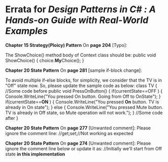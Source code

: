# Errata for *Design Patterns in C# : A Hands-on Guide with Real-World Examples*

**Chapter 15 Strategy(Ploicy) Pattern**
On **page 204** [Typo]:
 
The ShowChoice() method body of Context class should be:
public void ShowChoice()
{
 choice.**My**Choice();
}

**Chapter 20 State Pattern**
On **page 281** [sample if-block change]:
 
To avoid multiple if-else blocks, for simplicity, we consider that the TV is in "Off" state now. So, please update the sample code as below:
class TV
{
//Some code before
public void PressOnButton()
{
if(currentState==OFF )
{
Console.WriteLine("You pressed On button. Going from Off to
OnState");
}
if(currentState==**ON** )
{
Console.WriteLine("You pressed **On** button. TV is already in On
state");
}
else
{
Console.WriteLine("You pressed Mute button. TV is already in Off
state, so Mute operation will not work.");
}
//Some code after
}

**Chapter 20 State Pattern**
On **page 277** [Unwanted comment]:
Please ignore the comment line:
//get;set;//Not working as expected

**Chapter 20 State Pattern**
On **page 274** [Unwanted comment]:
Please ignore the comment line below or update it as:
//Initially we'll start from Off state **in this implementation**

